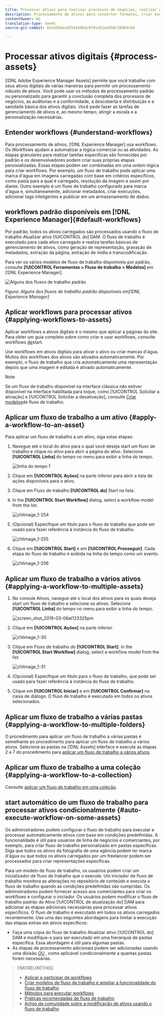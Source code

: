 ```yaml
---
title: Processar ativos para realizar processos de negócios, realizar auditorias, atingir a conformidade e manter a sanidade básica
description: Processamento de ativos para converter formatos, criar execuções, gerenciar ativos, validar ativos e executar workflows.
contentOwner: AG
translation-type: tm+mt
source-git-commit: 82ed39dac05591b9bdc9fda101ed450c2096dc60

---
```



# Processar ativos digitais {#process-assets}

[!DNL Adobe Experience Manager Assets] permite que você trabalhe com seus ativos digitais de várias maneiras para permitir um processamento robusto de ativos. Você pode usar os métodos de processamento padrão ou personalizado para garantir a conclusão completa dos processos de negócios, as auditorias e a conformidade, a descoberta e distribuição e a sanidade básica dos ativos digitais. Você pode fazer as tarefas de gerenciamento de ativos e, ao mesmo tempo, atingir a escala e a personalização necessárias.

## Entender workflows {#understand-workflows}

Para processamento de ativos, [!DNL Experience Manager] usa workflows. Os Workflows ajudam a automatizar a lógica comercial ou as atividades. As etapas granulares para realizar tarefas específicas são fornecidas por padrão e os desenvolvedores podem criar suas próprias etapas personalizadas. Essas etapas podem ser combinadas em uma ordem lógica para criar workflows. Por exemplo, um fluxo de trabalho pode aplicar uma marca d&#39;água em imagens carregadas com base em critérios específicos, como pasta para a qual é carregado, resolução da imagem e assim por diante. Outro exemplo é um fluxo de trabalho configurado para marca d&#39;água e, simultaneamente, adicionar metadados, criar execuções, adicionar tags inteligentes e publicar em um armazenamento de dados.

## workflows padrão disponíveis em [!DNL Experience Manager]{#default-workflows}

Por padrão, todos os ativos carregados são processados usando o fluxo de trabalho Atualizar ativo [!UICONTROL do] DAM. O fluxo de trabalho é executado para cada ativo carregado e realiza tarefas básicas de gerenciamento de ativos, como geração de representação, gravação de metadados, extração da página, extração de mídia e transcodificação.

Para ver os vários modelos de fluxo de trabalho disponíveis por padrão, consulte **[!UICONTROL Ferramentas > Fluxo de trabalho > Modelos]** em [!DNL Experience Manager].

![Alguns dos fluxos de trabalho padrão](assets/aem-default-workflows.png)

*Figura: Alguns dos fluxos de trabalho padrão disponíveis em[!DNL Experience Manager]*

## Aplicar workflows para processar ativos {#applying-workflows-to-assets}

Aplicar workflows a ativos digitais é o mesmo que aplicar a páginas do site. Para obter um guia completo sobre como criar e usar workflows, consulte workflows [de](/help/sites-authoring/workflows-participating.md)start.

Use workflows em ativos digitais para ativar o ativo ou criar marcas d&#39;água. Muitos dos workflows dos ativos são ativados automaticamente. Por exemplo, o fluxo de trabalho que cria automaticamente uma representação depois que uma imagem é editada é ativado automaticamente.

>[!NOTE]
>
>Se um fluxo de trabalho disponível na interface clássica não estiver disponível na interface habilitada para toque, como [!UICONTROL Solicitar a ativação] e [!UICONTROL Solicitar a desativação], consulte [Criar modelos](/help/sites-developing/workflows-models.md#classic2touchui)de fluxo de trabalho.

## Aplicar um fluxo de trabalho a um ativo {#apply-a-workflow-to-an-asset}

<!-- 
TBD: Add animated GIF for these steps instead of all these screenshots.
-->
Para aplicar um fluxo de trabalho a um ativo, siga estas etapas:

1. Navegue até o local do ativo para o qual você deseja start um fluxo de trabalho e clique no ativo para abrir a página do ativo. Selecione **[!UICONTROL Linha]** do tempo no menu para exibir a linha do tempo.

   ![linha do tempo 1](assets/timeline.png)

1. Clique em **[!UICONTROL Ações]** na parte inferior para abrir a lista de ações disponíveis para o ativo.

1. Clique em Fluxo de trabalho **[!UICONTROL do]** Start na lista.

1. In the **[!UICONTROL Start Workflow]** dialog, select a workflow model from the list.

   ![chlimage_1-254](assets/chlimage_1-50.png)

1. (Opcional) Especifique um título para o fluxo de trabalho que pode ser usado para fazer referência à instância do fluxo de trabalho.

   ![chlimage_1-255](assets/chlimage_1-51.png)

1. Clique em **[!UICONTROL Start]** e em **[!UICONTROL Prosseguir]**. Cada etapa do fluxo de trabalho é exibida na linha do tempo como um evento.

   ![chlimage_1-256](assets/chlimage_1-52.png)

## Aplicar um fluxo de trabalho a vários ativos {#applying-a-workflow-to-multiple-assets}

1. No console Ativos, navegue até o local dos ativos para os quais deseja start um fluxo de trabalho e selecione os ativos. Selecione **[!UICONTROL Linha]** do tempo no menu para exibir a linha do tempo.

   ![screen_shot_2019-03-06at123325pm](assets/chlimage_1-136.png)

1. Clique em **[!UICONTROL Ações]** na parte inferior.

   ![chlimage_1-30](assets/chlimage_1-137.png)

1. Clique em Fluxo de trabalho do **[!UICONTROL Start]**. In the **[!UICONTROL Start Workflow]** dialog, select a workflow model from the list.

   ![chlimage_1-31](assets/chlimage_1-138.png)

1. (Opcional) Especifique um título para o fluxo de trabalho, que pode ser usado para fazer referência à instância do fluxo de trabalho.
1. Clique em **[!UICONTROL Iniciar]** e em **[!UICONTROL Confirmar]** na caixa de diálogo. O fluxo de trabalho é executado em todos os ativos selecionados.

## Aplicar um fluxo de trabalho a várias pastas {#applying-a-workflow-to-multiple-folders}

O procedimento para aplicar um fluxo de trabalho a várias pastas é semelhante ao procedimento para aplicar um fluxo de trabalho a vários ativos. Selecione as pastas na [!DNL Assets] interface e execute as etapas 2 a 7 do procedimento para [aplicar um fluxo de trabalho a vários ativos](/help/assets/assets-workflow.md#applying-a-workflow-to-multiple-assets).

## Aplicar um fluxo de trabalho a uma coleção {#applying-a-workflow-to-a-collection}

Consulte [aplicar um fluxo de trabalho em uma coleção](/help/assets/managing-collections-touch-ui.md#running-a-workflow-on-a-collection).

## start automático de um fluxo de trabalho para processar ativos condicionalmente {#auto-execute-workflow-on-some-assets}

Os administradores podem configurar o fluxo de trabalho para executar e processar automaticamente ativos com base em condições predefinidas. A funcionalidade é útil para usuários de linha de negócios e comerciantes, por exemplo, para criar fluxo de trabalho personalizado em pastas específicas. Diga que todos os ativos da fotografia de uma agência podem ter marca d&#39;água ou que todos os ativos carregados por um freelancer podem ser processados para criar representações específicas.

Para um modelo de fluxo de trabalho, os usuários podem criar um inicializador de fluxo de trabalho que o execute. Um iniciador de fluxo de trabalho monitora as alterações no repositório de conteúdo e executa o fluxo de trabalho quando as condições predefinidas são cumpridas. Os administradores podem fornecer acesso aos comerciantes para criar os workflows e configurar o iniciador. Os usuários podem modificar o fluxo de trabalho padrão do Ativo [!UICONTROL de atualização do] DAM para adicionar as etapas adicionais necessárias para processar ativos específicos. O fluxo de trabalho é executado em todos os ativos carregados recentemente. Use uma das seguintes abordagens para limitar a execução das etapas extras em ativos específicos:

* Faça uma cópia do fluxo de trabalho Atualizar ativo [!UICONTROL do] DAM e modifique-o para ser executado em uma hierarquia de pastas específica. Essa abordagem é útil para algumas pastas.
* As etapas de processamento adicionais podem ser adicionadas usando uma divisão [OU](/help/sites-developing/workflows-step-ref.md#or-split) , como aplicável condicionalmente a quantas pastas forem necessárias.

>[!MORELIKETHIS]
>
>* [Aplicar e participar de workflows](/help/sites-authoring/workflows.md)
>* [Criar modelos de fluxo de trabalho e ampliar a funcionalidade do fluxo de trabalho](/help/sites-developing/workflows.md)
>* [Métodos para executar workflows](/help/sites-administering/workflows-starting.md)
>* [Práticas recomendadas de fluxo de trabalho](/help/sites-developing/workflows-best-practices.md)
>* [Artigo da comunidade sobre a modificação de ativos usando o fluxo de trabalho](https://helpx.adobe.com/experience-manager/using/modify_asset_workflow.html)

